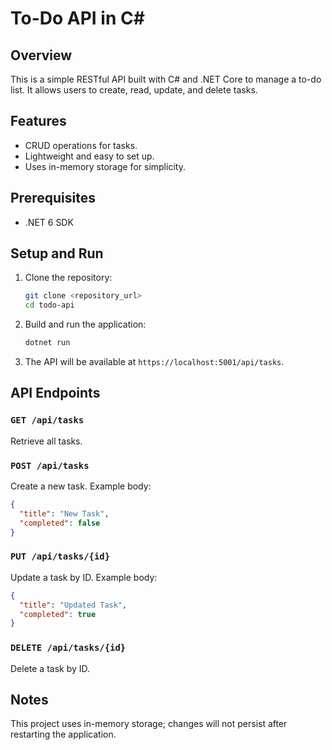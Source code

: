 # To-Do API in C#

## Overview
This is a simple RESTful API built with C# and .NET Core to manage a to-do list. It allows users to create, read, update, and delete tasks.

## Features
- CRUD operations for tasks.
- Lightweight and easy to set up.
- Uses in-memory storage for simplicity.

## Prerequisites
- .NET 6 SDK

## Setup and Run
1. Clone the repository:
   ```bash
   git clone <repository_url>
   cd todo-api
   ```

2. Build and run the application:
   ```bash
   dotnet run
   ```

3. The API will be available at `https://localhost:5001/api/tasks`.

## API Endpoints
### `GET /api/tasks`
Retrieve all tasks.

### `POST /api/tasks`
Create a new task. Example body:
```json
{
  "title": "New Task",
  "completed": false
}
```

### `PUT /api/tasks/{id}`
Update a task by ID. Example body:
```json
{
  "title": "Updated Task",
  "completed": true
}
```

### `DELETE /api/tasks/{id}`
Delete a task by ID.

## Notes
This project uses in-memory storage; changes will not persist after restarting the application.
